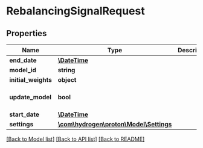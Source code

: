 # RebalancingSignalRequest

## Properties
Name | Type | Description | Notes
------------ | ------------- | ------------- | -------------
**end_date** | [**\DateTime**](\DateTime.md) |  | 
**model_id** | **string** |  | [optional] 
**initial_weights** | **object** |  | [optional] 
**update_model** | **bool** |  | [optional] [default to false]
**start_date** | [**\DateTime**](\DateTime.md) |  | 
**settings** | [**\com\hydrogen\proton\Model\Settings**](Settings.md) |  | [optional] 

[[Back to Model list]](../README.md#documentation-for-models) [[Back to API list]](../README.md#documentation-for-api-endpoints) [[Back to README]](../README.md)


